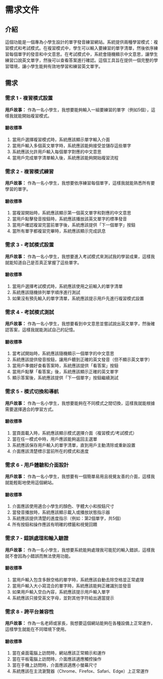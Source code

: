 # 需求文件

## 介紹

這個功能是一個專為小學生設計的單字發音練習網站。系統提供兩種學習模式：複習模式和考試模式。在複習模式中，學生可以輸入要練習的單字清單，然後依序練習每個單字的發音和中文意思。在考試模式中，系統會隨機顯示中文意思，讓學生練習口說英文單字，然後可以查看答案進行確認。這個工具旨在提供一個完整的學習環境，讓小學生能夠有效地學習和練習英文單字。

## 需求

### 需求 1 - 複習模式設置

**用戶故事：** 作為一名小學生，我想要能夠輸入一組要練習的單字（例如5個），這樣我就能開始複習模式。

#### 驗收標準

1. 當用戶選擇複習模式時，系統應該顯示單字輸入介面
2. 當用戶輸入多個英文單字時，系統應該能夠接受並儲存這些單字
3. 系統應該允許用戶輸入每個單字對應的中文意思
4. 當用戶完成單字清單輸入後，系統應該能夠開始複習流程

### 需求 2 - 複習模式練習

**用戶故事：** 作為一名小學生，我想要依序練習每個單字，這樣我就能熟悉所有要學習的單字。

#### 驗收標準

1. 當複習開始時，系統應該顯示第一個英文單字和對應的中文意思
2. 當用戶點擊發音按鈕時，系統應該播放該英文單字的標準發音
3. 當用戶確認複習完當前單字後，系統應該提供「下一個單字」按鈕
4. 當所有單字都複習完畢時，系統應該顯示完成訊息

### 需求 3 - 考試模式設置

**用戶故事：** 作為一名小學生，我想要進入考試模式來測試我的學習成果，這樣我就能知道自己是否真正掌握了這些單字。

#### 驗收標準

1. 當用戶選擇考試模式時，系統應該使用之前輸入的單字清單
2. 系統應該隨機排列單字順序進行測試
3. 如果沒有預先輸入的單字清單，系統應該提示用戶先進行複習模式設置

### 需求 4 - 考試模式測試

**用戶故事：** 作為一名小學生，我想要看到中文意思並嘗試說出英文單字，然後確認答案，這樣我就能測試自己的記憶。

#### 驗收標準

1. 當考試開始時，系統應該隨機顯示一個單字的中文意思
2. 系統應該提供發音按鈕，讓用戶聽到正確的英文發音（但不顯示英文單字）
3. 當用戶準備好查看答案時，系統應該提供「看答案」按鈕
4. 當用戶點擊「看答案」後，系統應該顯示正確的英文單字
5. 顯示答案後，系統應該提供「下一個單字」按鈕繼續測試

### 需求 5 - 模式切換和導航

**用戶故事：** 作為一名小學生，我想要能夠在不同模式之間切換，這樣我就能根據需要選擇適合的學習方式。

#### 驗收標準

1. 當頁面載入時，系統應該顯示模式選擇介面（複習模式/考試模式）
2. 當在任一模式中時，用戶應該能夠返回主選單
3. 系統應該保存用戶輸入的單字清單，直到用戶主動清除或重新設置
4. 介面應該清楚標示當前所在的模式和進度

### 需求 6 - 用戶體驗和介面設計

**用戶故事：** 作為一名小學生，我想要有一個簡單易用且視覺友善的介面，這樣我就能輕鬆地使用這個網站。

#### 驗收標準

1. 介面應該使用適合小學生的顏色、字體大小和按鈕尺寸
2. 當發音播放時，系統應該顯示載入或播放狀態指示器
3. 系統應該提供清楚的進度指示（例如：第2個單字，共5個）
4. 所有按鈕和操作應該有明確的標籤和視覺回饋

### 需求 7 - 錯誤處理和輸入驗證

**用戶故事：** 作為一名小學生，我想要系統能夠處理我可能犯的輸入錯誤，這樣我就不會因為小錯誤而無法使用功能。

#### 驗收標準

1. 當用戶輸入包含多餘空格的單字時，系統應該自動去除空格並正常處理
2. 當用戶輸入大小寫混合的單字時，系統應該能夠正確識別並發音
3. 如果用戶輸入空白內容，系統應該提示用戶輸入單字
4. 系統應該只接受英文字母，並對其他字符給出適當提示

### 需求 8 - 跨平台兼容性

**用戶故事：** 作為一名老師或家長，我想要這個網站能夠在各種設備上正常運作，這樣學生就能在不同環境下使用。

#### 驗收標準

1. 當在桌面電腦上訪問時，網站應該正常顯示和運作
2. 當在平板電腦上訪問時，介面應該適應觸控操作
3. 當在手機上訪問時，介面應該適應小螢幕尺寸
4. 系統應該在主流瀏覽器（Chrome、Firefox、Safari、Edge）上正常運作